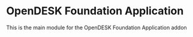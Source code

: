 # OpenDESK Foundation Application
This is the main module for the OpenDESK Foundation Application addon
